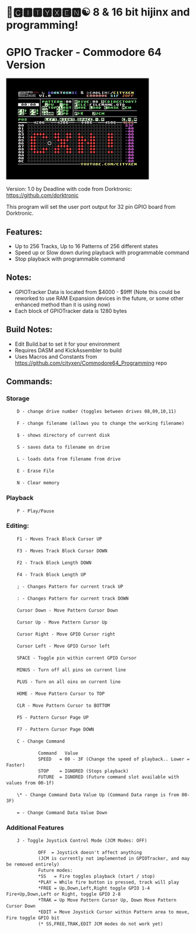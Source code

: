 # 🌆🅲🅸🆃🆈🆇🅴🅽☯️ 8 & 16 bit hijinx and programming!

# GPIO Tracker - Commodore 64 Version

![screen4](https://github.com/cityxen/GPIOTracker/blob/master/images/screen4.jpg)

Version: 1.0 by Deadline with code from Dorktronic: https://github.com/dorktronic

This program will set the user port output for 32 pin GPIO board from Dorktronic.

## Features:
* Up to 256 Tracks, Up to 16 Patterns of 256 different states
* Speed up or Slow down during playback with programmable command
* Stop playback with programmable command

## Notes:
* GPIOTracker Data is located from $4000 - $9fff (Note this could be reworked to use RAM Expansion devices in the future, or some other enhanced method than it is using now)
* Each block of GPIOTracker data is 1280 bytes

## Build Notes:
* Edit Build.bat to set it for your environment
* Requires DASM and KickAssembler to build
* Uses Macros and Constants from https://github.com/cityxen/Commodore64_Programming repo

## Commands:

### Storage

        D - change drive number (toggles between drives 08,09,10,11)

        F - change filename (allows you to change the working filename)

        $ - shows directory of current disk

        S - saves data to filename on drive

        L - loads data from filename from drive

        E - Erase File

        N - Clear memory

### Playback

        P - Play/Pause

### Editing:

        F1 - Moves Track Block Cursor UP

        F3 - Moves Track Block Cursor DOWN

        F2 - Track Block Length DOWN

        F4 - Track Block Length UP

        ; - Changes Pattern for current track UP

        : - Changes Pattern for current track DOWN

        Cursor Down - Move Pattern Cursor Down

        Cursor Up - Move Pattern Cursor Up

        Cursor Right - Move GPIO Cursor right

        Cursor Left - Move GPIO Cursor left

        SPACE - Toggle pin within current GPIO Cursor

        MINUS - Turn off all pins on current line

        PLUS - Turn on all oins on current line

        HOME - Move Pattern Cursor to TOP

        CLR - Move Pattern Cursor to BOTTOM

        F5 - Pattern Cursor Page UP

        F7 - Pattern Cursor Page DOWN

        C - Change Command

                Command   Value
                SPEED   = 00 - 3F (Change the speed of playback.. Lower = Faster)
                STOP    = IGNORED (Stops playback)
                FUTURE  = IGNORED (Future command slot available with values from 00-1f)

        \* - Change Command Data Value Up (Command Data range is from 00-3F)

        = - Change Command Data Value Down

### Additional Features

        J - Toggle Joystick Control Mode (JCM Modes: OFF)

                OFF  = Joystick doesn't affect anything
                (JCM is currently not implemented in GPIOTracker, and may be removed entirely)
                Future modes:
                *SS   = Fire toggles playback (start / stop)
                *PLAY = While fire button is pressed, track will play
                *FREE = Up,Down,Left,Right toggle GPIO 1-4 Fire+Up,Down,Left or Right, toggle GPIO 2-8
                *TRAK = Up Move Pattern Cursor Up, Down Move Pattern Cursor Down
                *EDIT = Move Joystick Cursor within Pattern area to move, Fire toggle GPIO bit
                (* SS,FREE,TRAK,EDIT JCM modes do not work yet)
